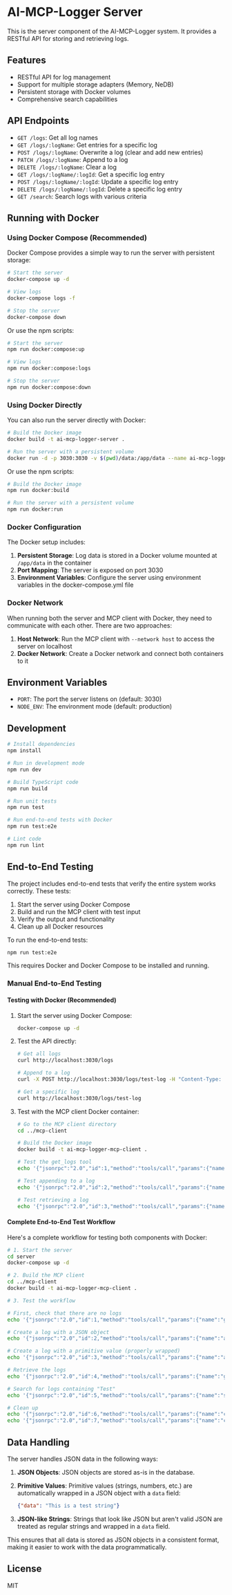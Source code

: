# AI-MCP-Logger Server

This is the server component of the AI-MCP-Logger system. It provides a RESTful API for storing and retrieving logs.

## Features

- RESTful API for log management
- Support for multiple storage adapters (Memory, NeDB)
- Persistent storage with Docker volumes
- Comprehensive search capabilities

## API Endpoints

- `GET /logs`: Get all log names
- `GET /logs/:logName`: Get entries for a specific log
- `POST /logs/:logName`: Overwrite a log (clear and add new entries)
- `PATCH /logs/:logName`: Append to a log
- `DELETE /logs/:logName`: Clear a log
- `GET /logs/:logName/:logId`: Get a specific log entry
- `POST /logs/:logName/:logId`: Update a specific log entry
- `DELETE /logs/:logName/:logId`: Delete a specific log entry
- `GET /search`: Search logs with various criteria

## Running with Docker

### Using Docker Compose (Recommended)

Docker Compose provides a simple way to run the server with persistent storage:

```bash
# Start the server
docker-compose up -d

# View logs
docker-compose logs -f

# Stop the server
docker-compose down
```

Or use the npm scripts:

```bash
# Start the server
npm run docker:compose:up

# View logs
npm run docker:compose:logs

# Stop the server
npm run docker:compose:down
```

### Using Docker Directly

You can also run the server directly with Docker:

```bash
# Build the Docker image
docker build -t ai-mcp-logger-server .

# Run the server with a persistent volume
docker run -d -p 3030:3030 -v $(pwd)/data:/app/data --name ai-mcp-logger-server ai-mcp-logger-server
```

Or use the npm scripts:

```bash
# Build the Docker image
npm run docker:build

# Run the server with a persistent volume
npm run docker:run
```

### Docker Configuration

The Docker setup includes:

1. **Persistent Storage**: Log data is stored in a Docker volume mounted at `/app/data` in the container
2. **Port Mapping**: The server is exposed on port 3030
3. **Environment Variables**: Configure the server using environment variables in the docker-compose.yml file

### Docker Network

When running both the server and MCP client with Docker, they need to communicate with each other. There are two approaches:

1. **Host Network**: Run the MCP client with `--network host` to access the server on localhost
2. **Docker Network**: Create a Docker network and connect both containers to it

## Environment Variables

- `PORT`: The port the server listens on (default: 3030)
- `NODE_ENV`: The environment mode (default: production)

## Development

```bash
# Install dependencies
npm install

# Run in development mode
npm run dev

# Build TypeScript code
npm run build

# Run unit tests
npm run test

# Run end-to-end tests with Docker
npm run test:e2e

# Lint code
npm run lint
```

## End-to-End Testing

The project includes end-to-end tests that verify the entire system works correctly. These tests:

1. Start the server using Docker Compose
2. Build and run the MCP client with test input
3. Verify the output and functionality
4. Clean up all Docker resources

To run the end-to-end tests:

```bash
npm run test:e2e
```

This requires Docker and Docker Compose to be installed and running.

### Manual End-to-End Testing

#### Testing with Docker (Recommended)

1. Start the server using Docker Compose:
   ```bash
   docker-compose up -d
   ```

2. Test the API directly:
   ```bash
   # Get all logs
   curl http://localhost:3030/logs

   # Append to a log
   curl -X POST http://localhost:3030/logs/test-log -H "Content-Type: application/json" -d '{"message":"Test message","level":"info"}'

   # Get a specific log
   curl http://localhost:3030/logs/test-log
   ```

3. Test with the MCP client Docker container:
   ```bash
   # Go to the MCP client directory
   cd ../mcp-client

   # Build the Docker image
   docker build -t ai-mcp-logger-mcp-client .

   # Test the get_logs tool
   echo '{"jsonrpc":"2.0","id":1,"method":"tools/call","params":{"name":"get_logs","arguments":{}}}' | docker run -i --network host -e WEB_SERVER_URL=http://localhost:3030 ai-mcp-logger-mcp-client

   # Test appending to a log
   echo '{"jsonrpc":"2.0","id":2,"method":"tools/call","params":{"name":"append_to_log","arguments":{"log_name":"test-log","data":{"message":"Test message","level":"info"}}}}' | docker run -i --network host -e WEB_SERVER_URL=http://localhost:3030 ai-mcp-logger-mcp-client

   # Test retrieving a log
   echo '{"jsonrpc":"2.0","id":3,"method":"tools/call","params":{"name":"get_log_by_name","arguments":{"log_name":"test-log"}}}' | docker run -i --network host -e WEB_SERVER_URL=http://localhost:3030 ai-mcp-logger-mcp-client
   ```

#### Complete End-to-End Test Workflow

Here's a complete workflow for testing both components with Docker:

```bash
# 1. Start the server
cd server
docker-compose up -d

# 2. Build the MCP client
cd ../mcp-client
docker build -t ai-mcp-logger-mcp-client .

# 3. Test the workflow

# First, check that there are no logs
echo '{"jsonrpc":"2.0","id":1,"method":"tools/call","params":{"name":"get_logs","arguments":{}}}' | docker run -i --network host -e WEB_SERVER_URL=http://localhost:3030 ai-mcp-logger-mcp-client

# Create a log with a JSON object
echo '{"jsonrpc":"2.0","id":2,"method":"tools/call","params":{"name":"append_to_log","arguments":{"log_name":"test-object","data":{"message":"Test message","level":"info"}}}}' | docker run -i --network host -e WEB_SERVER_URL=http://localhost:3030 ai-mcp-logger-mcp-client

# Create a log with a primitive value (properly wrapped)
echo '{"jsonrpc":"2.0","id":3,"method":"tools/call","params":{"name":"append_to_log","arguments":{"log_name":"test-primitive","data":{"data":"This is a test string"}}}}' | docker run -i --network host -e WEB_SERVER_URL=http://localhost:3030 ai-mcp-logger-mcp-client

# Retrieve the logs
echo '{"jsonrpc":"2.0","id":4,"method":"tools/call","params":{"name":"get_logs","arguments":{}}}' | docker run -i --network host -e WEB_SERVER_URL=http://localhost:3030 ai-mcp-logger-mcp-client

# Search for logs containing "Test"
echo '{"jsonrpc":"2.0","id":5,"method":"tools/call","params":{"name":"search","arguments":{"query":"Test"}}}' | docker run -i --network host -e WEB_SERVER_URL=http://localhost:3030 ai-mcp-logger-mcp-client

# Clean up
echo '{"jsonrpc":"2.0","id":6,"method":"tools/call","params":{"name":"clear_log","arguments":{"log_name":"test-object"}}}' | docker run -i --network host -e WEB_SERVER_URL=http://localhost:3030 ai-mcp-logger-mcp-client
echo '{"jsonrpc":"2.0","id":7,"method":"tools/call","params":{"name":"clear_log","arguments":{"log_name":"test-primitive"}}}' | docker run -i --network host -e WEB_SERVER_URL=http://localhost:3030 ai-mcp-logger-mcp-client
```

## Data Handling

The server handles JSON data in the following ways:

1. **JSON Objects**: JSON objects are stored as-is in the database.

2. **Primitive Values**: Primitive values (strings, numbers, etc.) are automatically wrapped in a JSON object with a `data` field:
   ```json
   {"data": "This is a test string"}
   ```

3. **JSON-like Strings**: Strings that look like JSON but aren't valid JSON are treated as regular strings and wrapped in a `data` field.

This ensures that all data is stored as JSON objects in a consistent format, making it easier to work with the data programmatically.

## License

MIT
